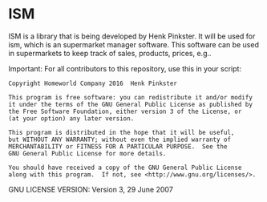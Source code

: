 # ISM

ISM is a library that is being developed by Henk Pinkster. It will be used for ism, which is an supermarket manager software. This software can be used in supermarkets to keep track of sales, products, prices, e.g..

Important:
For all contributors to this repository, use this in your script:

    Copyright Homeworld Company 2016  Henk Pinkster

    This program is free software: you can redistribute it and/or modify
    it under the terms of the GNU General Public License as published by
    the Free Software Foundation, either version 3 of the License, or
    (at your option) any later version.

    This program is distributed in the hope that it will be useful,
    but WITHOUT ANY WARRANTY; without even the implied warranty of
    MERCHANTABILITY or FITNESS FOR A PARTICULAR PURPOSE.  See the
    GNU General Public License for more details.

    You should have received a copy of the GNU General Public License
    along with this program.  If not, see <http://www.gnu.org/licenses/>.

GNU LICENSE VERSION:
    Version 3, 29 June 2007
